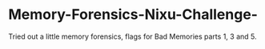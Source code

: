 # Memory-Forensics-Nixu-Challenge-
Tried out a little memory forensics, flags for Bad Memories parts 1, 3 and 5. 
